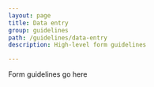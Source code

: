 ```yaml
---
layout: page
title: Data entry
group: guidelines
path: /guidelines/data-entry
description: High-level form guidelines

---
```


Form guidelines go here
